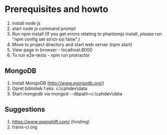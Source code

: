 # Prerequisites and howto

1. install node js
2. start node js command prompt
3. Run npm install
   (If you get errors relating to phantomjs install, please run "npm config set strict-ssl false".)
4. Move to project directory and start web server (npm start)
5. View page in browser - localhost:8000
6. To run e2e-tests - npm run protractor


## MongoDB
1. Install MongoDB (http://www.mongodb.org/)
2. Opret bibliotek f.eks. c:\cphdev\data
3. Start mongodb via mongod --dbpath=c:\cphdev\data


## Suggestions
1. https://www.openshift.com/ (hosting)
2. travis-ci.org
